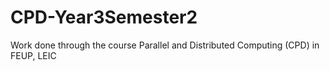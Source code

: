 # CPD-Year3Semester2
Work done through the course Parallel and Distributed Computing (CPD) in FEUP, LEIC 
